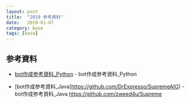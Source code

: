 ```yaml
---
layout: post
title:  "2019 参考資料"
date:   2019-01-07
category: base
tags: [base]
---
```


## 参考資料

- [bot作成参考資料_Python](https://github.com/dmtx97/supreme/blob/master/main.py) - bot作成参考資料_Python

- [bot作成参考資料_Java]https://github.com/DrExpresso/SupremeAIO) - bot作成参考資料_Java
https://github.com/zweed4u/Supreme

